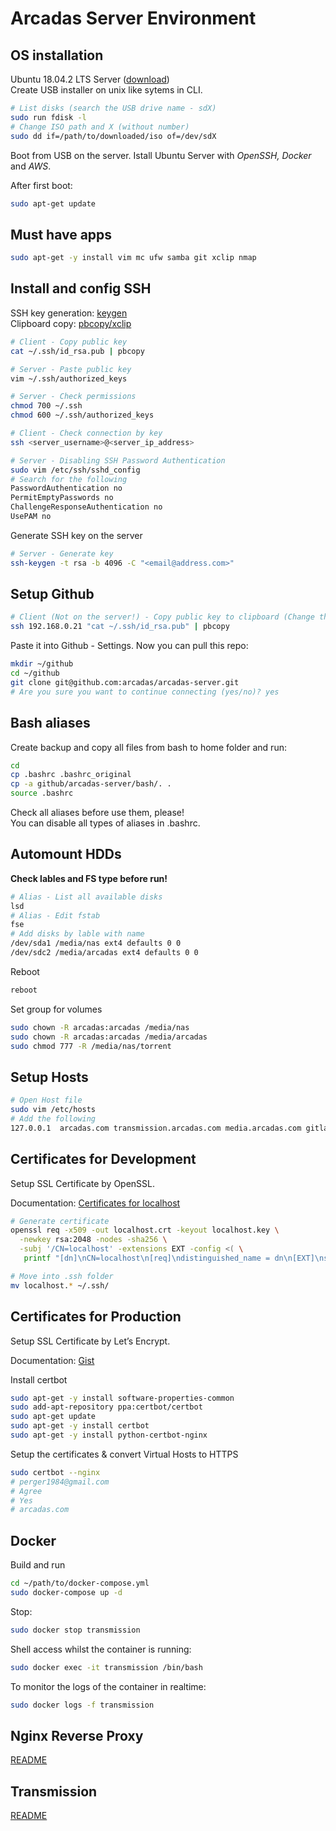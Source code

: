 # Arcadas Server Environment

## OS installation

Ubuntu 18.04.2 LTS Server ([download](https://ubuntu.com/download/server)) \
Create USB installer on unix like sytems in CLI.

```sh
# List disks (search the USB drive name - sdX)
sudo run fdisk -l
# Change ISO path and X (without number)
sudo dd if=/path/to/downloaded/iso of=/dev/sdX
```

Boot from USB on the server. Istall Ubuntu Server with *OpenSSH, Docker* and *AWS*.

After first boot:

```sh
sudo apt-get update
```

## Must have apps

```sh
sudo apt-get -y install vim mc ufw samba git xclip nmap
```

## Install and config SSH

SSH key generation: [keygen](https://www.ssh.com/ssh/keygen/) \
Clipboard copy: [pbcopy/xclip](https://programmer.help/blogs/terminal-copy-and-paste-xclip-clip-xsel-and-pbcopy-linux-mac-and-ubuntu.html)

```sh
# Client - Copy public key
cat ~/.ssh/id_rsa.pub | pbcopy
```

```sh
# Server - Paste public key
vim ~/.ssh/authorized_keys
```

```sh
# Server - Check permissions
chmod 700 ~/.ssh
chmod 600 ~/.ssh/authorized_keys
```

```sh
# Client - Check connection by key
ssh <server_username>@<server_ip_address>
```

```sh
# Server - Disabling SSH Password Authentication
sudo vim /etc/ssh/sshd_config
# Search for the following
PasswordAuthentication no
PermitEmptyPasswords no
ChallengeResponseAuthentication no
UsePAM no
```

Generate SSH key on the server

```sh
# Server - Generate key
ssh-keygen -t rsa -b 4096 -C "<email@address.com>"
```

## Setup Github

```sh
# Client (Not on the server!) - Copy public key to clipboard (Change the IP!)
ssh 192.168.0.21 "cat ~/.ssh/id_rsa.pub" | pbcopy
```

Paste it into Github - Settings. Now you can pull this repo:

```sh
mkdir ~/github
cd ~/github
git clone git@github.com:arcadas/arcadas-server.git
# Are you sure you want to continue connecting (yes/no)? yes
```

## Bash aliases

Create backup and copy all files from bash to home folder and run:

```sh
cd
cp .bashrc .bashrc_original
cp -a github/arcadas-server/bash/. .
source .bashrc
```

Check all aliases before use them, please! \
You can disable all types of aliases in .bashrc.

## Automount HDDs

__Check lables and FS type before run!__

```sh
# Alias - List all available disks
lsd
# Alias - Edit fstab
fse
# Add disks by lable with name
/dev/sda1 /media/nas ext4 defaults 0 0
/dev/sdc2 /media/arcadas ext4 defaults 0 0
```

Reboot

```sh
reboot
```

Set group for volumes

```sh
sudo chown -R arcadas:arcadas /media/nas
sudo chown -R arcadas:arcadas /media/arcadas
sudo chmod 777 -R /media/nas/torrent
```

## Setup Hosts

```sh
# Open Host file
sudo vim /etc/hosts
# Add the following
127.0.0.1  arcadas.com transmission.arcadas.com media.arcadas.com gitlab.arcadas.com cockpit.arcadas.com portainer.arcadas.com
```

## Certificates for Development

Setup SSL Certificate by OpenSSL.

Documentation: [Certificates for localhost](https://letsencrypt.org/docs/certificates-for-localhost/)

```sh
# Generate certificate
openssl req -x509 -out localhost.crt -keyout localhost.key \
  -newkey rsa:2048 -nodes -sha256 \
  -subj '/CN=localhost' -extensions EXT -config <( \
   printf "[dn]\nCN=localhost\n[req]\ndistinguished_name = dn\n[EXT]\nsubjectAltName=DNS:localhost\nkeyUsage=digitalSignature\nextendedKeyUsage=serverAuth")
```

```sh
# Move into .ssh folder
mv localhost.* ~/.ssh/
```

## Certificates for Production

Setup SSL Certificate by Let’s Encrypt.

Documentation: [Gist](https://gist.github.com/cecilemuller/a26737699a7e70a7093d4dc115915de8)

Install certbot

```sh
sudo apt-get -y install software-properties-common
sudo add-apt-repository ppa:certbot/certbot
sudo apt-get update
sudo apt-get -y install certbot
sudo apt-get -y install python-certbot-nginx
```

Setup the certificates & convert Virtual Hosts to HTTPS

```sh
sudo certbot --nginx
# perger1984@gmail.com
# Agree
# Yes
# arcadas.com
```

## Docker

Build and run

```sh
cd ~/path/to/docker-compose.yml
sudo docker-compose up -d
```

Stop:

```sh
sudo docker stop transmission
```

Shell access whilst the container is running:

```sh
sudo docker exec -it transmission /bin/bash
```

To monitor the logs of the container in realtime:

```sh
sudo docker logs -f transmission
```


## Nginx Reverse Proxy

[README](nginx-proxy)

## Transmission

[README](transmission)
